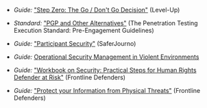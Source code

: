 
  * *Guide:* ["Step Zero: The Go / Don't Go Decision"](https://www.level-up.cc/leading-trainings/event-planning) (Level-Up)

  * *Standard:* ["PGP and Other Alternatives"](http://www.pentest-standard.org/index.php/Pre-engagement#PGP_and_Other_Alternatives) (The Penetration Testing Execution Standard: Pre-Engagement Guidelines)

  * *Guide:* ["Participant Security"](https://saferjourno.internews.org/pdf/SaferJourno_Guide.pdf#page=10) (SaferJourno)

  * *Guide:* [Operational Security Management in Violent Environments](http://www.odihpn.org/index.php?option=com_k2&view=item&layout=item&id=3159)
   
  * *Guide:* ["Workbook on Security: Practical Steps for Human Rights Defender at Risk"](https://www.frontlinedefenders.org/en/resource-publication/workbook-security-practical-steps-human-rights-defenders-risk) (Frontline Defenders)
  
  * *Guide:* ["Protect your Information from Physical Threats"](https://securityinabox.org/en/guide/physical) (Frontline Defenders)